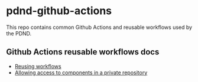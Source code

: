 # pdnd-github-actions

This repo contains common Github Actions and reusable workflows used by the PDND.

## Github Actions reusable workflows docs
- [Reusing workflows](https://docs.github.com/en/actions/using-workflows/reusing-workflows)
- [Allowing access to components in a private repository](https://docs.github.com/en/repositories/managing-your-repositorys-settings-and-features/enabling-features-for-your-repository/managing-github-actions-settings-for-a-repository#allowing-access-to-components-in-a-private-repository)